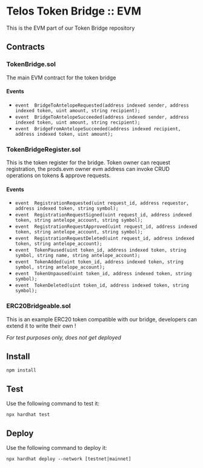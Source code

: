# Telos Token Bridge :: EVM

This is the EVM part of our Token Bridge repository

## Contracts

### TokenBridge.sol

The main EVM contract for the token bridge

#### Events

- `event  BridgeToAntelopeRequested(address indexed sender, address indexed token, uint amount, string recipient);`
- `event  BridgeToAntelopeSucceeded(address indexed sender, address indexed token, uint amount, string recipient);`
- `event  BridgeFromAntelopeSucceeded(address indexed recipient, address indexed token, uint amount);`

### TokenBridgeRegister.sol

This is the token register for the bridge. Token owner can request registration, the prods.evm owner evm address can invoke CRUD operations on tokens & approve requests.

#### Events

- `event  RegistrationRequested(uint request_id, address requestor, address indexed token, string symbol);`
- `event  RegistrationRequestSigned(uint request_id, address indexed token, string antelope_account, string symbol);`
- `event  RegistrationRequestApproved(uint request_id, address indexed token, string antelope_account, string symbol);`
- `event  RegistrationRequestDeleted(uint request_id, address indexed token, string antelope_account);`
- `event  TokenPaused(uint token_id, address indexed token, string symbol, string name, string antelope_account);`
- `event  TokenAdded(uint token_id, address indexed token, string symbol, string antelope_account);`
- `event  TokenUnpaused(uint token_id, address indexed token, string symbol);`
- `event  TokenDeleted(uint token_id, address indexed token, string symbol);`

### ERC20Bridgeable.sol

This is an example ERC20 token compatible with our bridge, developers can extend it to write their own !

_For test purposes only, does not get deployed_

## Install

`npm install`

## Test

Use the following command to test it:

`npx hardhat test`

## Deploy

Use the following command to deploy it:

`npx hardhat deploy --network [testnet|mainnet]`
